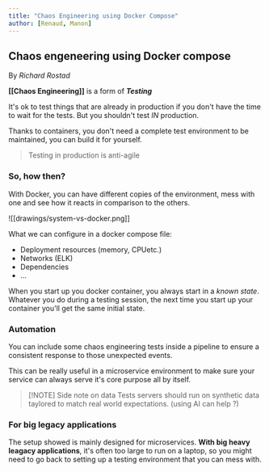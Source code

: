 ```yaml
---
title: "Chaos Engineering using Docker Compose"
author: [Renaud, Manon]
---
```



## Chaos engeneering using Docker compose
By _Richard Rostad_

**[[Chaos Engineering]]** is a form of  ***Testing***

It's ok to test things that are already in production if you don't have the time to wait for the tests. But you shouldn't test _IN_ production.

Thanks to containers, you don't need a complete test environment to be maintained, you can build it for yourself.

>Testing in production is anti-agile

### So, how then?
With Docker, you can have different copies of the environment, mess with one and see how it reacts in comparison to the others.

![[drawings/system-vs-docker.png]]

What we can configure in a docker compose file:
- Deployment resources (memory, CPUetc.)
- Networks (ELK)
- Dependencies
- ...

When you start up you docker container, you always start in a _known state_.
Whatever you do during a testing session, the next time you start up your container you'll get the same initial state.

### Automation

You can include some chaos engineering tests inside a pipeline to ensure a consistent response to those unexpected events.

This can be really useful in a microservice environment to make sure your service can always serve it's core purpose all by itself.

> [!NOTE] Side note on data
>  Tests servers should run on synthetic data taylored to match real world expectations. (using AI can help ?)

### For big legacy applications

The setup showed is mainly designed for microservices.
**With big heavy leagacy applications**, it's often too large to run on a laptop, so you might need to go back to setting up a testing environment that you can mess with.

